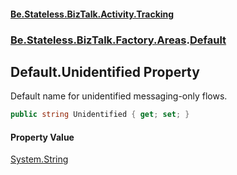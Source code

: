 #### [Be.Stateless.BizTalk.Activity.Tracking](README.md 'README')
### [Be.Stateless.BizTalk.Factory.Areas](Be.Stateless.BizTalk.Factory.Areas.md 'Be.Stateless.BizTalk.Factory.Areas').[Default](Default.md 'Be.Stateless.BizTalk.Factory.Areas.Default')

## Default.Unidentified Property

Default name for unidentified messaging-only flows.

```csharp
public string Unidentified { get; set; }
```

#### Property Value
[System.String](https://docs.microsoft.com/en-us/dotnet/api/System.String 'System.String')